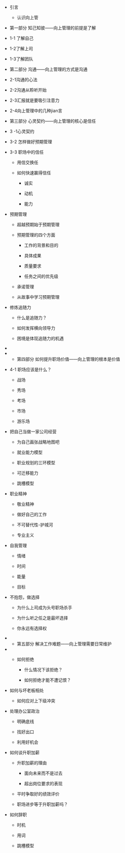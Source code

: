 - 引言
    - 认识向上管
- 第一部分 知己知彼——向上管理的前提是了解
- 1-1 了解自己
- 1-2了解上司
- 1-3了解团队
- 第二部分 沟通——向上管理的方式是沟通
- 2-1沟通的心法
- 2-2沟通从聆听开始
- 2-3汇报就是要吸引注意力
- 2-4向上管理中的几种jian言
- 第三部分 心灵契约——向上管理的核心是信任
- 3 -1心灵契约
- 3-2 怎样做好预期管理
- 3-3 职场中的信任

    - 用信交换任

    - 如何快速赢得信任

        - 诚实

        - 动机

        - 能力

- 预期管理

    - 超越预期始于预期管理

    - 预期管理的四个方面

        - 工作的背景和目的

        - 具体成果

        - 质量要求

        - 任务之间的优先级

    - 承诺管理

    - 从故事中学习预期管理



- 修炼追随力

    - 什么是追随力？

    - 如何发挥横向领导力

    - 困境是体现追随力的机遇

-
- - 第四部分 如何提升职场价值——向上管理的根本是价值
- 4-1 职场应该是什么？

    - 战场

    - 秀场

    - 考场

    - 市场

    - 游乐场

- 把自己当做一家公司经营

    - 为自己画张战略地图吧

    - 就业能力模型

    - 职业规划的三环模型

    - 可迁移能力

    - 跳槽模型

- 职业精神

    - 敬业精神

    - 做好自己的工作

    - 不可替代性-护城河

    - 专业主义

- 自我管理

    - 情绪

    - 时间

    - 能量

    - 目标

- 不抱怨，做选择

    - 为什么上司成为头号职场杀手

    - 为什么听之任之是最坏选择

    - 你永远有选择权
- - 第五部分 解决工作难题——向上管理需要日常维护
- - 如何拒绝

    - 什么情况下该拒绝？

    - 如何拒绝才能不遭记恨？


- 如何与坏老板相处

    - 如何应对上下级冲突

- 处理办公室政治

    - 明确底线

    - 找好出口

    - 利用好机会

- 如何谈升职加薪

    - 升职加薪的理由

        - 面向未来而不是过去

        - 超出岗位要求的表现

    - 平时争取好的绩效评价

    - 职场进步等于升职加薪吗？

- 如何辞职

    - 时机

    - 用词

    - 跳槽模型
